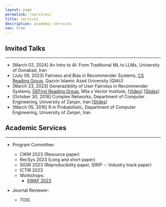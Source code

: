 ```yaml
---
layout: page
permalink: /services/
title: services
description: academic services
nav: true
---
```


<h2>Invited Talks</h2>
<hr>

<!-- - Generazibility of User Fairness in Recommender Systems, <a href="https://noon-cobbler-caa.notion.site/DEFirst-Reading-Group-23c288b0cdc540aea53bf7960754ba21">DEFirst Reading Group</a>, Mila x Vector Institute, March 23, 2023, [<a href="https://www.youtube.com/watch?v=k4u5rih4zVM">Video</a>] [<a href="https://www.slideshare.net/SaeedRahmani9/generalizibilityfairness-defirst-reading-group">Slides</a>] -->

- [March 02, 2024] An Intro to AI: From Traditional ML to LLMs, University of Gonabad, Iran
- <span class="font-weight-bold">[July 09, 2023]</span> Fairness and Bias in Recommender Systems, <a href="https://sites.google.com/view/cs-reading-group/home">CS Reading Group</a>, Qazvin Islamic Azad University (QIAU)
- [March 23, 2023] Generazibility of User Fairness in Recommender Systems, <a href="https://noon-cobbler-caa.notion.site/DEFirst-Reading-Group-23c288b0cdc540aea53bf7960754ba21">DEFirst Reading Group</a>, Mila x Vector Institute, [<a href="https://www.youtube.com/watch?v=k4u5rih4zVM">Video</a>] [<a href="https://www.slideshare.net/SaeedRahmani9/generalizibilityfairness-defirst-reading-group">Slides</a>]
- <span class="font-weight-bold">[October 30, 2016]</span> Complex Networks, Department of Computer Engineering, University of Zanjan, Iran [<a href="https://www.slideshare.net/SaeedRahmani9/introduction-to-complex-networks-77679817">Slides</a>]
- <span class="font-weight-bold">[March 05, 2016]</span> R in Probabilistic, Department of Computer Engineering, University of Zanjan, Iran

<h2>Academic Services</h2>
<hr>

- Program Committee:
    - CIKM 2023 (Resource paper)
    - RecSys 2023 (Long and short paper)
    - SIGIR 2023 (Reproducibility paper, SIRIP -- Industry track paper)
    - ICTIR 2023
    - Workshops:
        - <a href="https://sites.google.com/view/ewaf23/">EWAF 2023</a>

- Journal Reviewer:
    - TOIS
